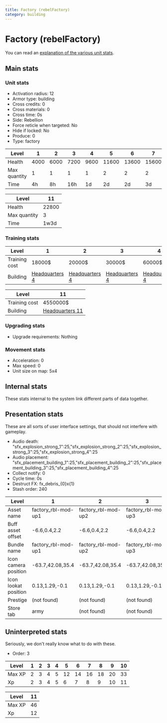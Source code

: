 ```yaml
---
title: Factory (rebelFactory)
category: building
---
```


# Factory (rebelFactory)

You can read an [explanation  of the various unit stats](unitexplained.md).

## Main stats

### Unit stats

  * Activation radius: 12
  * Armor type: building
  * Cross credits: 0
  * Cross materials: 0
  * Cross time: 0s
  * Side: Rebellion
  * Force reticle when targeted: No
  * Hide if locked: No
  * Produce: 0
  * Type: factory

|Level       |1   |2   |3   |4   |5    |6    |7    |8    |9    |10   |
|------------|----|----|----|----|-----|-----|-----|-----|-----|-----|
|Health      |4000|6000|7200|9600|11600|13600|15600|17600|19600|21600|
|Max quantity|1   |1   |1   |1   |2    |2    |2    |2    |2    |3    |
|Time        |4h  |8h  |16h |1d  |2d   |2d   |3d   |4d   |1w   |1w5d |


|Level       |11   |
|------------|-----|
|Health      |22800|
|Max quantity|3    |
|Time        |1w3d |


### Training stats

|Level        |1                             |2                             |3                             |4                             |5                             |6                             |7                             |8                             |9                             |10                             |
|-------------|------------------------------|------------------------------|------------------------------|------------------------------|------------------------------|------------------------------|------------------------------|------------------------------|------------------------------|-------------------------------|
|Training cost|18000$                        |20000$                        |30000$                        |60000$                        |100000$                       |250000$                       |375000$                       |750000$                       |2000000$                      |3500000$                       |
|Building     |[Headquarters 4](rebelHQ.html)|[Headquarters 4](rebelHQ.html)|[Headquarters 4](rebelHQ.html)|[Headquarters 4](rebelHQ.html)|[Headquarters 5](rebelHQ.html)|[Headquarters 6](rebelHQ.html)|[Headquarters 7](rebelHQ.html)|[Headquarters 8](rebelHQ.html)|[Headquarters 9](rebelHQ.html)|[Headquarters 10](rebelHQ.html)|


|Level        |11                             |
|-------------|-------------------------------|
|Training cost|4550000$                       |
|Building     |[Headquarters 11](rebelHQ.html)|


### Upgrading stats

  * Upgrade requirements: Nothing

### Movement stats

  * Acceleration: 0
  * Max speed: 0
  * Unit size on map: 5x4

## Internal stats

These stats internal to the system link different parts of data together.


## Presentation stats

These are all sorts of user interface settings, that should not interfere with gameplay.

  * Audio death: "sfx_explosion_strong_1":25,"sfx_explosion_strong_2":25,"sfx_explosion_strong_3":25,"sfx_explosion_strong_4":25
  * Audio placement: "sfx_placement_building_1":25,"sfx_placement_building_2":25,"sfx_placement_building_3":25,"sfx_placement_building_4":25
  * Collect notify: 0
  * Cycle time: 0s
  * Destruct FX: fx_debris_{0}x{1}
  * Stash order: 240

|Level               |1                  |2                  |3                  |4                  |5                  |6                  |7-10               |11                  |
|--------------------|-------------------|-------------------|-------------------|-------------------|-------------------|-------------------|-------------------|--------------------|
|Asset name          |factory_rbl-mod-up1|factory_rbl-mod-up2|factory_rbl-mod-up3|factory_rbl-mod-up4|factory_rbl-mod-up5|factory_rbl-mod-up6|factory_rbl-mod-up7|factory_rbl-mod-up11|
|Buff asset offset   |-6.6,0.4,2.2       |-6.6,0.4,2.2       |-6.6,0.4,2.2       |-6,0.4,2.2         |-6.4, 0.0, 2.4     |-6.4,0,2.4         |-6.4,0,2.4         |-6.4,0,2.4          |
|Bundle name         |factory_rbl-mod-up1|factory_rbl-mod-up2|factory_rbl-mod-up3|factory_rbl-mod-up4|factory_rbl-mod-up5|factory_rbl-mod-up6|factory_rbl-mod-up7|factory_rbl-mod-up11|
|Icon camera position|-63.7,42.08,35.4   |-63.7,42.08,35.4   |-63.7,42.08,35.4   |-66.27,43.75,36.53 |-66.27,43.75,36.53 |-68.83,47.24,40.58 |-68.83,47.24,40.58 |-68.83,47.24,40.58  |
|Icon lookat position|0.13,1.29,-0.1     |0.13,1.29,-0.1     |0.13,1.29,-0.1     |0.09,1.34,-0.38    |0.09,1.34,-0.38    |0.78,2.12,-0.41    |0.78,2.12,-0.41    |0.78,2.12,-0.41     |
|Prestige            |(not found)        |(not found)        |(not found)        |(not found)        |(not found)        |(not found)        |(not found)        |true                |
|Store tab           |army               |(not found)        |(not found)        |(not found)        |(not found)        |(not found)        |(not found)        |(not found)         |


## Uninterpreted stats

Seriously, we don't really know what to do with these.

  * Order: 3

|Level |1|2|3|4|5 |6 |7 |8 |9 |10|
|------|-|-|-|-|--|--|--|--|--|--|
|Max XP|2|3|4|5|12|14|16|18|20|33|
|Xp    |2|3|4|5|6 |7 |8 |9 |10|11|


|Level |11|
|------|--|
|Max XP|46|
|Xp    |12|


